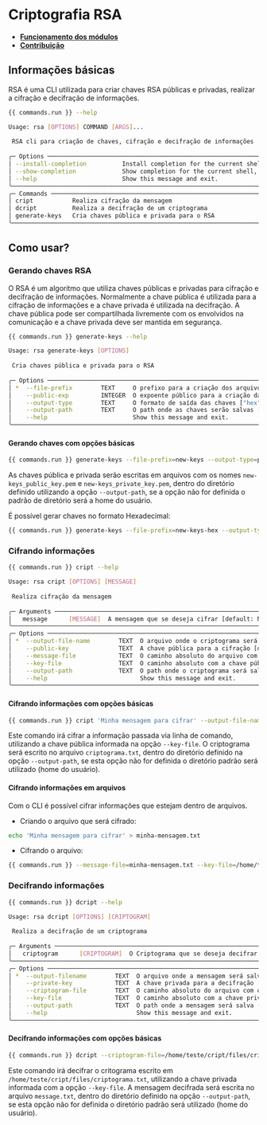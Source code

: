 # Criptografia RSA

- **[Funcionamento dos módulos](funcionamento.md)**
- **[Contribuição](como_contribuir.md)**

## Informações básicas

RSA é uma CLI utilizada para criar chaves RSA públicas e privadas, realizar a cifração e decifração de informações.

```bash
{{ commands.run }} --help
```

```bash
Usage: rsa [OPTIONS] COMMAND [ARGS]...                                                                                                                   
                                                                                                                                                          
 RSA cli para criação de chaves, cifração e decifração de informações                                                                                     
                                                                                                                                                          
╭─ Options ──────────────────────────────────────────────────────────────────────────────────────────────────────────────────────────────────────────────╮
│ --install-completion          Install completion for the current shell.                                                                                │
│ --show-completion             Show completion for the current shell, to copy it or customize the installation.                                         │
│ --help                        Show this message and exit.                                                                                              │
╰────────────────────────────────────────────────────────────────────────────────────────────────────────────────────────────────────────────────────────╯
╭─ Commands ─────────────────────────────────────────────────────────────────────────────────────────────────────────────────────────────────────────────╮
│ cript           Realiza cifração da mensagem                                                                                                           │
│ dcript          Realiza a decifração de um criptograma                                                                                                 │
│ generate-keys   Cria chaves pública e privada para o RSA                                                                                               │
╰────────────────────────────────────────────────────────────────────────────────────────────────────────────────────────────────────────────────────────╯
```

## Como usar?
### Gerando chaves RSA
O RSA é um algoritmo que utiliza chaves públicas e privadas para cifração e decifração de informações. Normalmente a chave pública é utilizada para a cifração de informações e a chave privada é utilizada na decifração. 
A chave pública pode ser compartilhada livremente com os envolvidos na comunicação e a chave privada deve ser mantida em segurança.

```bash
{{ commands.run }} generate-keys --help
```
```bash
Usage: rsa generate-keys [OPTIONS]                                                                                                                       
                                                                                                                                                          
 Cria chaves pública e privada para o RSA                                                                                                                 
                                                                                                                                                          
╭─ Options ──────────────────────────────────────────────────────────────────────────────────────────────────────────────────────────────────────────────╮
│ *  --file-prefix        TEXT     O prefixo para a criação dos arquivos de chaves. [default: None] [required]                                           │
│    --public-exp         INTEGER  O expoente público para a criação das chaves [default: 65537]                                                         │
│    --output-type        TEXT     O formato de saída das chaves ["hex", "pem"] [default: hex]                                                           │
│    --output-path        TEXT     O path onde as chaves serão salvas [default: /home/pedro]                                                             │
│    --help                        Show this message and exit.                                                                                           │
╰────────────────────────────────────────────────────────────────────────────────────────────────────────────────────────────────────────────────────────╯
```
#### Gerando chaves com opções básicas

```bash
{{ commands.run }} generate-keys --file-prefix=new-keys --output-type=pem
```
As chaves pública e privada serão escritas em arquivos com os nomes `new-keys_public_key.pem` e `new-keys_private_key.pem`, dentro do diretório definido utilizando a opção `--output-path`, se a opção não for definida o padrão de diretório será a home do usuário.

É possível gerar chaves no formato Hexadecimal:

```bash
{{ commands.run }} generate-keys --file-prefix=new-keys-hex --output-type=hex
```

### Cifrando informações
```bash
{{ commands.run }} cript --help
```
```bash
Usage: rsa cript [OPTIONS] [MESSAGE]                                                                                                                     
                                                                                                                                                          
 Realiza cifração da mensagem                                                                                                                             
                                                                                                                                                          
╭─ Arguments ────────────────────────────────────────────────────────────────────────────────────────────────────────────────────────────────────────────╮
│   message      [MESSAGE]  A mensagem que se deseja cifrar [default: None]                                                                              │
╰────────────────────────────────────────────────────────────────────────────────────────────────────────────────────────────────────────────────────────╯
╭─ Options ──────────────────────────────────────────────────────────────────────────────────────────────────────────────────────────────────────────────╮
│ *  --output-file-name        TEXT  O arquivo onde o criptograma será salvo [default: None] [required]                                                  │
│    --public-key              TEXT  A chave pública para a cifração [default: None]                                                                     │
│    --message-file            TEXT  O caminho absoluto do arquivo com a mensagem que se deseja cifrar [default: None]                                   │
│    --key-file                TEXT  O caminho absoluto com a chave pública [default: None]                                                              │
│    --output-path             TEXT  O path onde o criptograma será salvo [default: /home/pedro]                                                         │
│    --help                          Show this message and exit.                                                                                         │
╰────────────────────────────────────────────────────────────────────────────────────────────────────────────────────────────────────────────────────────╯
```

#### Cifrando informações com opções básicas

```bash
{{ commands.run }} cript 'Minha mensagem para cifrar' --output-file-name=criptograma.txt --key-file=/home/teste/cript/new-keys_public_key.pem
```
Este comando irá cifrar a informação passada via linha de comando, utilizando a chave pública informada na opção `--key-file`. O criptograma será escrito no arquivo `criptograma.txt`, dentro do diretório definido na opção `--output-path`, se esta opção não for definida o diretório padrão será utilizado (home do usuário).

#### Cifrando informações em arquivos
Com o CLI é possível cifrar informações que estejam dentro de arquivos.

- Criando o arquivo que será cifrado:
```bash
echo 'Minha mensagem para cifrar' > minha-mensagem.txt
```

- Cifrando o arquivo:
```bash
{{ commands.run }} --message-file=minha-mensagem.txt --key-file=/home/teste/cript/new-keys_public_key.pem --output-file-name=criptograma.txt
```

### Decifrando informações
```bash
{{ commands.run }} dcript --help
```
```bash
Usage: rsa dcript [OPTIONS] [CRIPTOGRAM]                                                                                                                 
                                                                                                                                                          
 Realiza a decifração de um criptograma                                                                                                                   
                                                                                                                                                          
╭─ Arguments ────────────────────────────────────────────────────────────────────────────────────────────────────────────────────────────────────────────╮
│   criptogram      [CRIPTOGRAM]  O Criptograma que se deseja decifrar [default: None]                                                                   │
╰────────────────────────────────────────────────────────────────────────────────────────────────────────────────────────────────────────────────────────╯
╭─ Options ──────────────────────────────────────────────────────────────────────────────────────────────────────────────────────────────────────────────╮
│ *  --output-filename        TEXT  O arquivo onde a mensagem será salva [default: None] [required]                                                      │
│    --private-key            TEXT  A chave privada para a decifração [default: None]                                                                    │
│    --criptogram-file        TEXT  O caminho absoluto do arquivo com o criptograma que se deseja decifrar [default: None]                               │
│    --key-file               TEXT  O caminho absoluto com a chave privada [default: None]                                                               │
│    --output-path            TEXT  O path onde a mensagem será salva [default: /home/pedro]                                                             │
│    --help                         Show this message and exit.                                                                                          │
╰────────────────────────────────────────────────────────────────────────────────────────────────────────────────────────────────────────────────────────╯
```

#### Decifrando informações com opções básicas
```bash
{{ commands.run }} dcript --criptogram-file=/home/teste/cript/files/criptograma.txt --key-file=/home/teste/cript/new-keys_private_key.pem --output-filename=message.txt
```

Este comando irá decifrar o critograma escrito em `/home/teste/cript/files/criptograma.txt`, utilizando a chave privada informada com a opção `--key-file`. A mensagem decifrada será escrita no arquivo `message.txt`, dentro do diretório definido na opção `--output-path`, se esta opção não for definida o diretório padrão será utilizado (home do usuário).